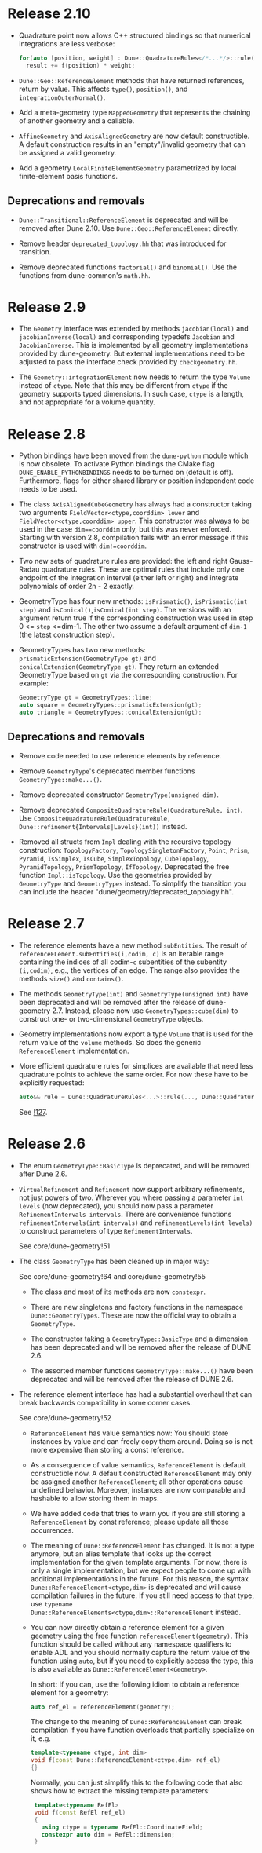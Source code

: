 <!--
SPDX-FileCopyrightText: Copyright © DUNE Project contributors, see file LICENSE.md in module root
SPDX-License-Identifier: LicenseRef-GPL-2.0-only-with-DUNE-exception
-->

# Release 2.10

- Quadrature point now allows C++ structured bindings so that
  numerical integrations are less verbose:
  ```c++
  for(auto [position, weight] : Dune::QuadratureRules</*...*/>::rule(/*...*/))
    result += f(position) * weight;
  ```

- `Dune::Geo::ReferenceElement` methods that have returned references, return
  by value. This affects `type()`, `position()`, and `integrationOuterNormal()`.
- Add a meta-geometry type `MappedGeometry` that represents the chaining of another
  geometry and a callable.

- `AffineGeometry` and `AxisAlignedGeometry` are now default constructible. A
  default construction results in an "empty"/invalid geometry that can be assigned
  a valid geometry.

- Add a geometry `LocalFiniteElementGeometry` parametrized by local finite-element
  basis functions.

## Deprecations and removals

- `Dune::Transitional::ReferenceElement` is deprecated and will be removed after
  Dune 2.10. Use `Dune::Geo::ReferenceElement` directly.

- Remove header `deprecated_topology.hh` that was introduced for transition.

- Remove deprecated functions `factorial()` and `binomial()`. Use the
  functions from dune-common's `math.hh`.


# Release 2.9

- The `Geometry` interface was extended by methods `jacobian(local)` and `jacobianInverse(local)`
  and corresponding typedefs `Jacobian` and `JacobianInverse`. This is implemented by all geometry
  implementations provided by dune-geometry. But external implementations need to be adjusted
  to pass the interface check provided by `checkgeometry.hh`.

- The `Geometry::integrationElement` now needs to return the type `Volume`
  instead of `ctype`. Note that this may be different from `ctype` if the
  geometry supports typed dimensions. In such case, `ctype` is a length, and not
  appropriate for a volume quantity.


# Release 2.8

- Python bindings have been moved from the `dune-python` module which is now
  obsolete. To activate Python bindings the CMake flag
  `DUNE_ENABLE_PYTHONBINDINGS` needs to be turned on (default is off).
  Furthermore, flags for either shared library or position independent code
  needs to be used.

- The class `AxisAlignedCubeGeometry` has always had a constructor taking
  two arguments `FieldVector<ctype,coorddim> lower` and `FieldVector<ctype,coorddim> upper`.
  This constructor was always to be used in the case `dim==coorddim` only,
  but this was never enforced.  Starting with version 2.8, compilation
  fails with an error message if this constructor is used with `dim!=coorddim`.

- Two new sets of quadrature rules are provided: the left and right Gauss-Radau quadrature rules.
  These are optimal rules that include only one endpoint of the integration interval
  (either left or right) and integrate polynomials of order 2n - 2 exactly.

- GeometryType has four new methods: `isPrismatic()`, `isPrismatic(int step)` and `isConical()`,`isConical(int step)`.
  The versions with an argument return true if the corresponding construction was used in step 0 <= `step` <=dim-1.
  The other two assume a default argument of `dim-1` (the latest construction step).

- GeometryTypes has two new methods: `prismaticExtension(GeometryType gt)` and `conicalExtension(GeometryType gt)`.
  They return an extended GeometryType based on `gt` via the corresponding construction. For example:
  ```c++
  GeometryType gt = GeometryTypes::line;
  auto square = GeometryTypes::prismaticExtension(gt);
  auto triangle = GeometryTypes::conicalExtension(gt);
  ```

## Deprecations and removals

- Remove code needed to use reference elements by reference.

- Remove `GeometryType`'s deprecated member functions
  `GeometryType::make...()`.

- Remove deprecated constructor `GeometryType(unsigned dim)`.

- Remove deprecated `CompositeQuadratureRule(QuadratureRule, int)`. Use
  `CompositeQuadratureRule(QuadratureRule, Dune::refinement{Intervals|Levels}(int))`
  instead.

- Removed all structs from `Impl` dealing with the recursive topology construction: `TopologyFactory`, `TopologySingletonFactory`,
  `Point`, `Prism`, `Pyramid`, `IsSimplex`, `IsCube`, `SimplexTopology`, `CubeTopology`, `PyramidTopology`, `PrismTopology`, `IfTopology`.
  Deprecated the free function `Impl::isTopology`.
  Use the geometries provided by `GeometryType` and `GeometryTypes` instead.
  To simplify the transition you can include the header "dune/geometry/deprecated_topology.hh".

# Release 2.7

- The reference elements have a new method `subEntities`. The result of
  `referenceELement.subEntities(i,codim, c)` is an iterable range
  containing the indices of all codim-`c` subentities of the subentity
  `(i,codim)`, e.g., the vertices of an edge. The range also provides
  the methods `size()` and `contains()`.
- The methods `GeometryType(int)` and `GeometryType(unsigned int)` have been deprecated
  and will be removed after the release of dune-geometry 2.7.  Instead, please now use
  `GeometryTypes::cube(dim)` to construct one- or two-dimensional `GeometryType` objects.
- Geometry implementations now export a type `Volume` that is used for the return
  value of the `volume` methods.  So does the generic `ReferenceElement` implementation.
-   More efficient quadrature rules for simplices are available that
    need less quadrature points to achieve the same order.  For now these
    have to be explicitly requested:
    ```c++
    auto&& rule = Dune::QuadratureRules<...>::rule(..., Dune::QuadratureType::GaussJacobi_n_0);
    ```
    See [!127].

    [!127]: https://gitlab.dune-project.org/core/dune-geometry/merge_requests/127

# Release 2.6

- The enum `GeometryType::BasicType` is deprecated, and will be removed after Dune 2.6.

- `VirtualRefinement` and `Refinement` now support arbitrary refinements, not
  just powers of two.  Wherever you where passing a parameter `int levels`
  (now deprecated), you should now pass a parameter `RefinementIntervals
  intervals`.  There are convenience functions `refinementIntervals(int
  intervals)` and `refinementLevels(int levels)` to construct parameters of
  type `RefinementIntervals`.

    See core/dune-geometry!51

- The class `GeometryType` has been cleaned up in major way:

    See core/dune-geometry!64 and core/dune-geometry!55

  - The class and most of its methods are now `constexpr`.

  - There are new singletons and factory functions in the namespace `Dune::GeometryTypes`. These
    are now the official way to obtain a `GeometryType`.

  - The constructor taking a `GeometryType::BasicType` and a dimension has been deprecated and will be
    removed after the release of DUNE 2.6.

  - The assorted member functions `GeometryType::make...()` have been deprecated and will be removed
    after the release of DUNE 2.6.

- The reference element interface has had a substantial overhaul that can break backwards
  compatibility in some corner cases.

    See core/dune-geometry!52

  - `ReferenceElement` has value semantics now: You should store instances by value and can freely
    copy them around. Doing so is not more expensive than storing a const reference.

  - As a consequence of value semantics, `ReferenceElement` is default constructible now. A default
    constructed `ReferenceElement` may only be assigned another `ReferenceElement`; all other
    operations cause undefined behavior. Moreover, instances are now comparable and hashable to
    allow storing them in maps.

  - We have added code that tries to warn you if you are still storing a `ReferenceElement` by const
    reference; please update all those occurrences.

  - The meaning of `Dune::ReferenceElement` has changed. It is not a type anymore, but an alias
    template that looks up the correct implementation for the given template arguments. For now,
    there is only a single implementation, but we expect people to come up with additional
    implementations in the future. For this reason, the syntax `Dune::ReferenceElement<ctype,dim>`
    is deprecated and will cause compilation failures in the future. If you still need access to
    that type, use `typename Dune::ReferenceElements<ctype,dim>::ReferenceElement` instead.

  - You can now directly obtain a reference element for a given geometry using the free function
    `referenceElement(geometry)`. This function should be called without any namespace qualifiers to
    enable ADL and you should normally capture the return value of the function using `auto`, but if
    you need to explicitly access the type, this is also available as
    `Dune::ReferenceElement<Geometry>`.

      In short: If you can, use the following idiom to obtain a reference element for a geometry:
      ```c++
      auto ref_el = referenceElement(geometry);
      ```

      The change to the meaning of `Dune::ReferenceElement` can break compilation if you have function
      overloads that partially specialize on it, e.g.
      ```c++
      template<typename ctype, int dim>
      void f(const Dune::ReferenceElement<ctype,dim> ref_el)
      {}
      ```
      Normally, you can just simplify this to the following code that also shows how to extract the
      missing template parameters:
     ```c++
      template<typename RefEl>
      void f(const RefEl ref_el)
      {
        using ctype = typename RefEl::CoordinateField;
        constexpr auto dim = RefEl::dimension;
      }
      ```
